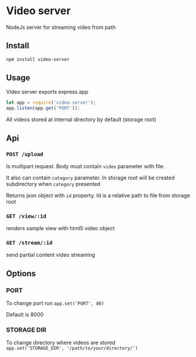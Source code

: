 # Video server
NodeJs server for streaming video from path

## Install
```bash
npm install video-server
```

## Usage
Video server exports express app

```javascript
let app = require('video-server');
app.listen(app.get('PORT'));
```

All videos stored at internal directory by default (storage root)

## Api
### ```POST /upload```

Is multipart request. Body must contain `video` parameter with file.
 
It also can contain `category` parameter. In storage root will be created subdirectory when `category` presented  

Returns json object with `id` property. Id is a relative path to file from storage root

### ```GET /view/:id```

renders sample view with html5 video object

### ```GET /stream/:id```

send partial content video streaming


## Options

### PORT
To change port run
```app.set('PORT', 80)```

Default is 8000

### STORAGE DIR

To change directory where videos are stored  
```app.set('STORAGE_DIR', '/path/to/your/directory/')```

